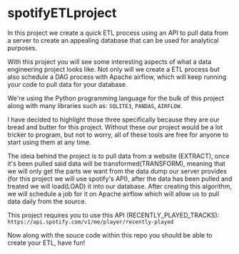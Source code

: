 # spotifyETLproject

In this project we create a quick ETL process using an API to pull data from a server to create an appealing database that can be used for analytical purposes. 

With this project you will see some interesting aspects of what a data engineering project looks like. Not only will we create a ETL process but also schedule a DAG process with Apache airflow, which will keep running your code to pull data for your database.

We're using the Python programming language for the bulk of this project along with many libraries such as:
`SQLITE3`,
`PANDAS`,
`AIRFLOW`.

I have decided to highlight those three specifically because they are our bread and butter for this project. Without these our project would be a lot tricker to program, but not to worry, all of these  tools are free for anyone to start using them at any time.

The ideia behind the project is to pull data from a website (EXTRACT), once it's been pulled said data will be transformed(TRANSFORM), meaning that we will only get the parts we want from the data dump our server provides (for this project we will use spotify's API), after the data has been pulled and treated we will load(LOAD) it into our database. After creating this algorithm, we will schedule a job for it on Apache airflow which will allow us to pull data daily from the source.

This project requires you to use this API (RECENTLY_PLAYED_TRACKS):
`https://api.spotify.com/v1/me/player/recently-played`

Now along with the souce code within this repo you should be able to create your ETL, have fun!
